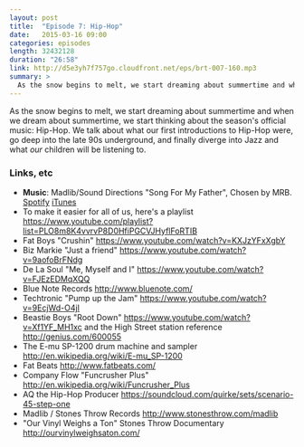 ```yaml
---
layout: post
title:  "Episode 7: Hip-Hop"
date:   2015-03-16 09:00
categories: episodes
length: 32432128
duration: "26:58"
link: http://d5e3yh7f757go.cloudfront.net/eps/brt-007-160.mp3
summary: >
  As the snow begins to melt, we start dreaming about summertime and when we dream about summertime, we start thinking about the season's official music: Hip-Hop. We talk about what our first introductions to Hip-Hop were, go deep into the late 90s underground, and finally diverge into Jazz and what _our_ children will be listening to.
---
```

As the snow begins to melt, we start dreaming about summertime and when we dream about summertime, we start thinking about the season's official music: Hip-Hop. We talk about what our first introductions to Hip-Hop were, go deep into the late 90s underground, and finally diverge into Jazz and what _our_ children will be listening to.

<!-- more -->

### Links, etc

* <strong>Music</strong>: Madlib/Sound Directions "Song For My Father", Chosen by MRB. [Spotify](https://open.spotify.com/track/6GaHgaqNpzPgn31d4E5aJ0) [iTunes](https://itunes.apple.com/us/album/shades-blue-madlib-invades/id739355678)
* To make it easier for all of us, here's a playlist <https://www.youtube.com/playlist?list=PLO8m8K4vvrvP8D0HfiPGCVJHyflFoRTIB>
* Fat Boys "Crushin" <https://www.youtube.com/watch?v=KXJzYFxXgbY>
* Biz Markie "Just a friend" <https://www.youtube.com/watch?v=9aofoBrFNdg>
* De La Soul "Me, Myself and I" <https://www.youtube.com/watch?v=FJEzEDMqXQQ>
* Blue Note Records <http://www.bluenote.com/>
* Techtronic "Pump up the Jam" <https://www.youtube.com/watch?v=9EcjWd-O4jI>
* Beastie Boys "Root Down" <https://www.youtube.com/watch?v=Xf1YF_MH1xc> and the High Street station reference <http://genius.com/600055>
* The E-mu SP-1200 drum machine and sampler <http://en.wikipedia.org/wiki/E-mu_SP-1200>
* Fat Beats <http://www.fatbeats.com/>
* Company Flow "Funcrusher Plus" <http://en.wikipedia.org/wiki/Funcrusher_Plus>
* AQ the Hip-Hop Producer <https://soundcloud.com/quirke/sets/scenario-45-step-one>
* Madlib / Stones Throw Records <http://www.stonesthrow.com/madlib>
* "Our Vinyl Weighs a Ton" Stones Throw Documentary <http://ourvinylweighsaton.com/>
